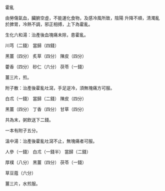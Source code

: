 霍亂

由勞傷氣血，臟腑空虛，不能運化食物，及感冷風所致，陰陽 升降不順，清濁亂於脾胃，冷熱不調，邪正相搏，上下為霍亂。 

生化六和湯：治產後血塊痛未除，患霍亂。 

川芎（二錢） 當歸（四錢） 

黑薑（四分） 炙草（四分） 陳皮（四分） 

藿香（四分） 砂仁（六分） 茯苓（一錢） 

薑三片，煎。 

附子散：治產後霍亂吐瀉，手足逆冷，須無塊痛方可服。

白朮（一錢） 當歸（二錢） 陳皮（四分） 

黑薑（四分） 丁香（四分） 甘草（四分） 

共為末，粥飲送下二錢。

一本有附子五分。 

溫中湯：治產後霍亂吐瀉不止，無塊痛者可服。

人參（一錢） 白朮（一錢半） 當歸（二錢） 

厚樸（八分） 黑薑（四分） 茯苓（一錢） 

草豆蔻（六分）

薑三片，水煎服。 

